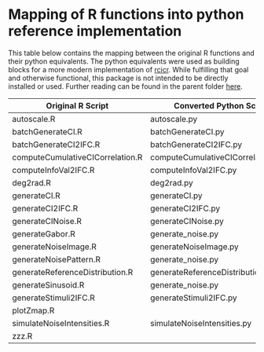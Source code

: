 # Mapping of R functions into python reference implementation
This table below contains the mapping between the original R functions and their python equivalents. The python equivalents were used as building blocks for a more modern implementation of [rcicr](). While fulfilling that goal and otherwise functional, this package is not intended to be directly installed or used. Further reading can be found in the parent folder [here](../README.md).

| Original R Script                  | Converted Python Script                |
|------------------------------------|----------------------------------------|
| autoscale.R                        | autoscale.py                           |
| batchGenerateCI.R                  | batchGenerateCI.py                     |
| batchGenerateCI2IFC.R              | batchGenerateCI2IFC.py                 |
| computeCumulativeCICorrelation.R   | computeCumulativeCICorrelation.py      |
| computeInfoVal2IFC.R               | computeInfoVal2IFC.py                  |
| deg2rad.R                          | deg2rad.py                             |
| generateCI.R                       | generateCI.py                          |
| generateCI2IFC.R                   | generateCI2IFC.py                      |
| generateCINoise.R                  | generateCINoise.py                     |
| generateGabor.R                    | generate_noise.py                      |
| generateNoiseImage.R               | generateNoiseImage.py                  |
| generateNoisePattern.R             | generate_noise.py                      |
| generateReferenceDistribution.R    | generateReferenceDistribution2IFC.py   |
| generateSinusoid.R                 | generate_noise.py                      |
| generateStimuli2IFC.R              | generateStimuli2IFC.py                 |
| plotZmap.R                         |                                        |
| simulateNoiseIntensities.R         | simulateNoiseIntensities.py            |
| zzz.R                              |                                        | 

 